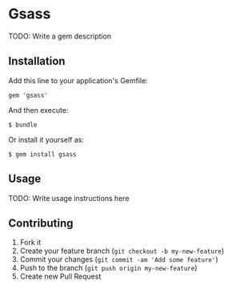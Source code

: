 # Gsass

TODO: Write a gem description

## Installation

Add this line to your application's Gemfile:

    gem 'gsass'

And then execute:

    $ bundle

Or install it yourself as:

    $ gem install gsass

## Usage

TODO: Write usage instructions here

## Contributing

1. Fork it
2. Create your feature branch (`git checkout -b my-new-feature`)
3. Commit your changes (`git commit -am 'Add some feature'`)
4. Push to the branch (`git push origin my-new-feature`)
5. Create new Pull Request
